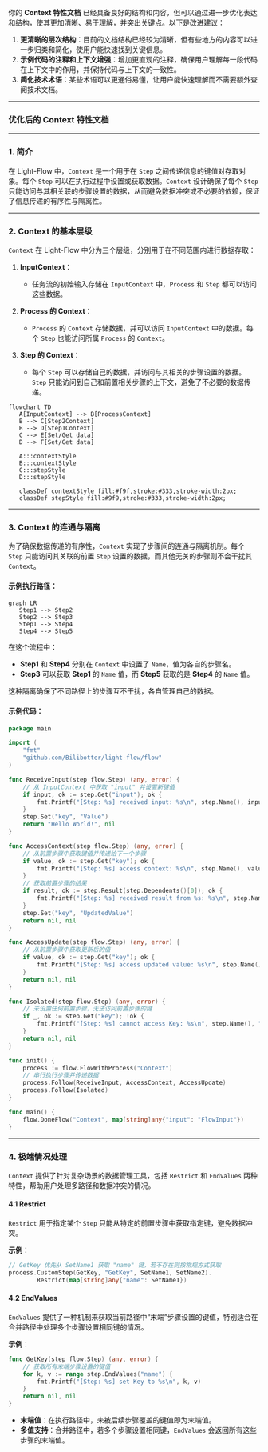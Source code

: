你的 **Context 特性文档** 已经具备良好的结构和内容，但可以通过进一步优化表达和结构，使其更加清晰、易于理解，并突出关键点。以下是改进建议：

1. **更清晰的层次结构**：目前的文档结构已经较为清晰，但有些地方的内容可以进一步归类和简化，使用户能快速找到关键信息。
2. **示例代码的注释和上下文增强**：增加更直观的注释，确保用户理解每一段代码在上下文中的作用，并保持代码与上下文的一致性。
3. **简化技术术语**：某些术语可以更通俗易懂，让用户能快速理解而不需要额外查阅技术文档。

---

### **优化后的 Context 特性文档**

---

### **1. 简介**

在 Light-Flow 中，`Context` 是一个用于在 `Step` 之间传递信息的键值对存取对象。每个 `Step` 可以在执行过程中设置或获取数据。`Context` 设计确保了每个 `Step` 只能访问与其相关联的步骤设置的数据，从而避免数据冲突或不必要的依赖，保证了信息传递的有序性与隔离性。

---

### **2. Context 的基本层级**

`Context` 在 Light-Flow 中分为三个层级，分别用于在不同范围内进行数据存取：

1. **InputContext**：
   - 任务流的初始输入存储在 `InputContext` 中，`Process` 和 `Step` 都可以访问这些数据。

2. **Process 的 Context**：
   - `Process` 的 `Context` 存储数据，并可以访问 `InputContext` 中的数据。每个 `Step` 也能访问所属 `Process` 的 `Context`。

3. **Step 的 Context**：
   - 每个 `Step` 可以存储自己的数据，并访问与其相关的步骤设置的数据。`Step` 只能访问到自己和前置相关步骤的上下文，避免了不必要的数据传递。

```mermaid
flowchart TD
   A[InputContext] --> B[ProcessContext]
   B --> C[Step2Context]
   B --> D[Step1Context]
   C --> E[Set/Get data]
   D --> F[Set/Get data]
   
   A:::contextStyle
   B:::contextStyle
   C:::stepStyle
   D:::stepStyle

   classDef contextStyle fill:#f9f,stroke:#333,stroke-width:2px;
   classDef stepStyle fill:#9f9,stroke:#333,stroke-width:2px;
```

---

### **3. Context 的连通与隔离**

为了确保数据传递的有序性，`Context` 实现了步骤间的连通与隔离机制。每个 `Step` 只能访问其关联的前置 `Step` 设置的数据，而其他无关的步骤则不会干扰其 `Context`。

#### 示例执行路径：

```mermaid
graph LR
   Step1 --> Step2
   Step2 --> Step3
   Step1 --> Step4
   Step4 --> Step5
```

在这个流程中：

- **Step1** 和 **Step4** 分别在 `Context` 中设置了 `Name`，值为各自的步骤名。
- **Step3** 可以获取 **Step1** 的 `Name` 值，而 **Step5** 获取的是 **Step4** 的 `Name` 值。

这种隔离确保了不同路径上的步骤互不干扰，各自管理自己的数据。

#### 示例代码：

```go
package main

import (
	"fmt"
	"github.com/Bilibotter/light-flow/flow"
)

func ReceiveInput(step flow.Step) (any, error) {
	// 从 InputContext 中获取 "input" 并设置新键值
	if input, ok := step.Get("input"); ok {
		fmt.Printf("[Step: %s] received input: %s\n", step.Name(), input)
	}
	step.Set("key", "Value")
	return "Hello World!", nil
}

func AccessContext(step flow.Step) (any, error) {
	// 从前置步骤中获取键值并传递给下一个步骤
	if value, ok := step.Get("key"); ok {
		fmt.Printf("[Step: %s] access context: %s\n", step.Name(), value)
	}
	// 获取前置步骤的结果
	if result, ok := step.Result(step.Dependents()[0]); ok {
		fmt.Printf("[Step: %s] received result from %s: %s\n", step.Name(), step.Dependents()[0], result)
	}
	step.Set("key", "UpdatedValue")
	return nil, nil
}

func AccessUpdate(step flow.Step) (any, error) {
	// 从前置步骤中获取更新后的值
	if value, ok := step.Get("key"); ok {
		fmt.Printf("[Step: %s] access updated value: %s\n", step.Name(), value)
	}
	return nil, nil
}

func Isolated(step flow.Step) (any, error) {
	// 未设置任何前置步骤，无法访问前置步骤的键
	if _, ok := step.Get("key"); !ok {
		fmt.Printf("[Step: %s] cannot access Key: %s\n", step.Name(), "key")
	}
	return nil, nil
}

func init() {
	process := flow.FlowWithProcess("Context")
	// 串行执行步骤并传递数据
	process.Follow(ReceiveInput, AccessContext, AccessUpdate)
	process.Follow(Isolated)
}

func main() {
	flow.DoneFlow("Context", map[string]any{"input": "FlowInput"})
}
```

---

### **4. 极端情况处理**

`Context` 提供了针对复杂场景的数据管理工具，包括 `Restrict` 和 `EndValues` 两种特性，帮助用户处理多路径和数据冲突的情况。

#### 4.1 Restrict

`Restrict` 用于指定某个 `Step` 只能从特定的前置步骤中获取指定键，避免数据冲突。

**示例**：

```go
// GetKey 优先从 SetName1 获取 "name" 键，若不存在则按常规方式获取
process.CustomStep(GetKey, "GetKey", SetName1, SetName2).
		Restrict(map[string]any{"name": SetName1})
```

#### 4.2 EndValues

`EndValues` 提供了一种机制来获取当前路径中“末端”步骤设置的键值，特别适合在合并路径中处理多个步骤设置相同键的情况。

**示例**：

```go
func GetKey(step flow.Step) (any, error) {
	// 获取所有末端步骤设置的键值
	for k, v := range step.EndValues("name") {
		fmt.Printf("[Step: %s] set Key to %s\n", k, v)
	}
	return nil, nil
}
```

- **末端值**：在执行路径中，未被后续步骤覆盖的键值即为末端值。
- **多值支持**：合并路径中，若多个步骤设置相同键，`EndValues` 会返回所有这些步骤的末端值。

